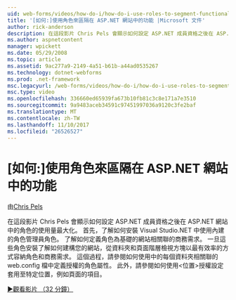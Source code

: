 ```yaml
---
uid: web-forms/videos/how-do-i/how-do-i-use-roles-to-segment-functionality-in-an-aspnet-web-site
title: '[如何:]使用角色來區隔在 ASP.NET 網站中的功能 |Microsoft 文件'
author: rick-anderson
description: 在這段影片 Chris Pels 會顯示如何設定 ASP.NET 成員資格之後在 ASP.NET 網站中的角色的使用量最大化。 首先，了解如何設定 rol...
ms.author: aspnetcontent
manager: wpickett
ms.date: 05/29/2008
ms.topic: article
ms.assetid: 9ac277a9-2149-4a51-b61b-a44ad0535267
ms.technology: dotnet-webforms
ms.prod: .net-framework
msc.legacyurl: /web-forms/videos/how-do-i/how-do-i-use-roles-to-segment-functionality-in-an-aspnet-web-site
msc.type: video
ms.openlocfilehash: 336660ed65939fa673b10fb81c3c8e171a7e3510
ms.sourcegitcommit: 9a9483aceb34591c97451997036a9120c3fe2baf
ms.translationtype: MT
ms.contentlocale: zh-TW
ms.lasthandoff: 11/10/2017
ms.locfileid: "26526527"
---
```

<a name="how-do-i-use-roles-to-segment-functionality-in-an-aspnet-web-site"></a>[如何:]使用角色來區隔在 ASP.NET 網站中的功能
====================
由[Chris Pels](https://twitter.com/chrispels)

在這段影片 Chris Pels 會顯示如何設定 ASP.NET 成員資格之後在 ASP.NET 網站中的角色的使用量最大化。 首先，了解如何安裝 Visual Studio.NET 中使用內建的角色管理員角色。 了解如何定義角色為基礎的網站相關聯的商務需求。 一旦這些角色安裝了解如何建構您的網站，從資料夾和頁面階層檢視方塊以最有效率的方式容納角色和商務需求。 這個過程，請參閱如何使用中的每個資料夾相關聯的 web.config 檔中定義授權的角色屬性。 此外，請參閱如何使用&lt;位置&gt;授權設定套用至特定位置，例如頁面的項目。

[&#9654;觀看影片 （32 分鐘）](https://channel9.msdn.com/Blogs/ASP-NET-Site-Videos/how-do-i-use-roles-to-segment-functionality-in-an-aspnet-web-site)
